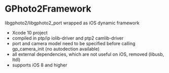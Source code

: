 # GPhoto2Framework
libgphoto2/libgphoto2_port wrapped as iOS dynamic framework
* Xcode 10 project
* compiled in ptp/ip iolib-driver and ptp2 camlib-driver
* port and camera model need to be specified before calling gp_camera_init (no autodection available)
* all external dependencies, which are not useful on iOS, removed (libusb, ltdl)
* supports iOS 8 and higher
